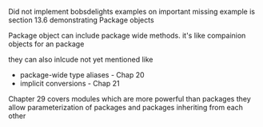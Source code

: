 Did not implement bobsdelights examples
on important missing example is section 13.6
demonstrating Package objects

Package object can include package wide methods.
it's like compainion objects for an package

they can also inlcude not yet mentioned like
* package-wide type aliases - Chap 20
* implicit conversions - Chap 21

Chapter 29 covers modules which are more powerful than packages
they allow parameterization of packages and packages inheriting from each other
